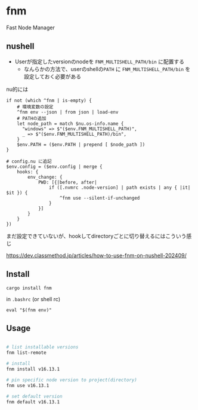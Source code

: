 # fnm

Fast Node Manager

## nushell

* Userが指定したversionのnodeを `FNM_MULTISHELL_PATH/bin` に配置する
  * なんらかの方法で、userのshellの`PATH` に `FNM_MULTISHELL_PATH/bin` を設定しておく必要がある

nu的には

```nu
if not (which ^fnm | is-empty) {
    # 環境変数の設定
    ^fnm env --json | from json | load-env
    # PATHの追加
    let node_path = match $nu.os-info.name {
      "windows" => $"($env.FNM_MULTISHELL_PATH)",
      _ => $"($env.FNM_MULTISHELL_PATH)/bin",
    }
    $env.PATH = ($env.PATH | prepend [ $node_path ])
}
```


```nu
# config.nu に追記
$env.config = ($env.config | merge {
    hooks: {
        env_change: {
            PWD: [{|before, after|
                if ([.nvmrc .node-version] | path exists | any { |it| $it }) {
                    ^fnm use --silent-if-unchanged
                }
            }]
        }
    }
})
```

まだ設定できていないが、hookしてdirectoryごとに切り替えるにはこういう感じ

https://dev.classmethod.jp/articles/how-to-use-fnm-on-nushell-202409/

## Install

```
cargo install fnm
```

in `.bashrc` (or shell rc)

```
eval "$(fnm env)"
```

## Usage

```sh

# list installable versions
fnm list-remote

# install
fnm install v16.13.1

# pin specific node version to project(directory)
fnm use v16.13.1

# set default version
fnm default v16.13.1
```
